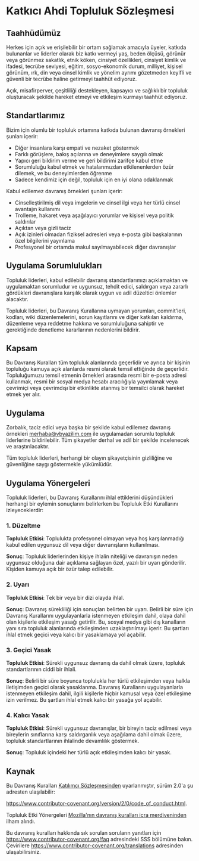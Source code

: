 # Katkıcı Ahdi Topluluk Sözleşmesi

## Taahhüdümüz

Herkes için açık ve erişilebilir bir ortam sağlamak amacıyla üyeler, katkıda
bulunanlar ve liderler olarak biz katkı vermeyi yaş, beden ölçüsü, görünür
veya görünmez sakatlık, etnik köken, cinsiyet özellikleri, cinsiyet kimlik ve
ifadesi, tecrübe seviyesi, eğitim, sosyo-ekonomik durum, milliyet, kişisel
görünüm, ırk, din veya cinsel kimlik ve yönelim ayrımı gözetmeden keyifli ve
güvenli bir tecrübe haline getirmeyi taahhüt ediyoruz.

Açık, misafirperver, çeşitliliği destekleyen, kapsayıcı ve sağlıklı bir
topluluk oluşturacak şekilde hareket etmeyi ve etkileşim kurmayı taahhüt
ediyoruz.

## Standartlarımız

Bizim için olumlu bir topluluk ortamına katkıda bulunan davranış örnekleri
şunları içerir:

- Diğer insanlara karşı empati ve nezaket göstermek
- Farklı görüşlere, bakış açılarına ve deneyimlere saygılı olmak
- Yapıcı geri bildirim verme ve geri bildirimi zarifçe kabul etme
- Sorumluluğu kabul etmek ve hatalarımızdan etkilenenlerden özür dilemek, ve
  bu deneyimlerden öğrenme
- Sadece kendimiz için değil, topluluk için en iyi olana odaklanmak

Kabul edilemez davranış örnekleri şunları içerir:

- Cinselleştirilmiş dil veya imgelerin ve cinsel ilgi veya her türlü cinsel
  avantajın kullanımı
- Trolleme, hakaret veya aşağılayıcı yorumlar ve kişisel veya politik saldırılar
- Açıktan veya gizli taciz
- Açık izinleri olmadan fiziksel adresleri veya e-posta gibi başkalarının özel
  bilgilerini yayınlama
- Profesyonel bir ortamda makul sayılmayabilecek diğer davranışlar

## Uygulama Sorumlulukları

Topluluk liderleri, kabul edilebilir davranış standartlarımızı açıklamaktan ve
uygulamaktan sorumludur ve uygunsuz, tehdit edici, saldırgan veya zararlı
gördükleri davranışlara karşılık olarak uygun ve adil düzeltici önlemler
alacaktır.

Topluluk liderleri, bu Davranış Kurallarına uymayan yorumları, commit'leri,
kodları, wiki düzenlemelerini, sorun kayıtlarını ve diğer katkıları kaldırma,
düzenleme veya reddetme hakkına ve sorumluluğuna sahiptir ve gerektiğinde
denetleme kararlarının nedenlerini bildirir.

## Kapsam

Bu Davranış Kuralları tüm topluluk alanlarında geçerlidir ve ayrıca bir
kişinin topluluğu kamuya açık alanlarda resmi olarak temsil ettiğinde de
geçerlidir. Topluluğumuzu temsil etmenin örnekleri arasında resmi bir e-posta
adresi kullanmak, resmi bir sosyal medya hesabı aracılığıyla yayınlamak veya
çevrimiçi veya çevrimdışı bir etkinlikte atanmış bir temsilci olarak hareket
etmek yer alır.

## Uygulama

Zorbalık, taciz edici veya başka bir şekilde kabul edilemez davranış örnekleri
merhaba@vbyazilim.com ile uygulamadan sorumlu topluluk liderlerine
bildirilebilir. Tüm şikayetler derhal ve adil bir şekilde incelenecek ve
araştırılacaktır.

Tüm topluluk liderleri, herhangi bir olayın şikayetçisinin gizliliğine ve
güvenliğine saygı göstermekle yükümlüdür.

## Uygulama Yönergeleri

Topluluk liderleri, bu Davranış Kurallarını ihlal ettiklerini düşündükleri
herhangi bir eylemin sonuçlarını belirlerken bu Topluluk Etki Kurallarını
izleyeceklerdir:

### 1. Düzeltme

**Topluluk Etkisi**: Toplulukta profesyonel olmayan veya hoş karşılanmadığı
kabul edilen uygunsuz dil veya diğer davranışların kullanılması.

**Sonuç**: Topluluk liderlerinden kişiye ihlalin niteliği ve davranışın neden
uygunsuz olduğuna dair açıklama sağlayan özel, yazılı bir uyarı gönderilir.
Kişiden kamuya açık bir özür talep edilebilir.

### 2. Uyarı

**Topluluk Etkisi**: Tek bir veya bir dizi olayda ihlal.

**Sonuç**: Davranış sürekliliği için sonuçları belirten bir uyarı. Belirli bir
süre için Davranış Kurallarını uygulayanlarla istenmeyen etkileşim dahil,
olaya dahil olan kişilerle etkileşim yasağı getirilir. Bu, sosyal medya gibi
dış kanalların yanı sıra topluluk alanlarında etkileşimden uzaklaştırılmayı
içerir. Bu şartları ihlal etmek geçici veya kalıcı bir yasaklamaya yol
açabilir.

### 3. Geçici Yasak

**Topluluk Etkisi**: Sürekli uygunsuz davranış da dahil olmak üzere, topluluk
standartlarının ciddi bir ihlali.

**Sonuç**: Belirli bir süre boyunca toplulukla her türlü etkileşimden veya
halkla iletişimden geçici olarak yasaklanma. Davranış Kurallarını
uygulayanlarla istenmeyen etkileşim dahil, ilgili kişilerle hiçbir kamusal
veya özel etkileşime izin verilmez. Bu şartları ihlal etmek kalıcı bir yasağa
yol açabilir.

### 4. Kalıcı Yasak

**Topluluk Etkisi**: Sürekli uygunsuz davranışlar, bir bireyin taciz edilmesi
veya bireylerin sınıflarına karşı saldırganlık veya aşağılama dahil olmak
üzere, topluluk standartlarının ihlalinde devamlılık göstermek.

**Sonuç**: Topluluk içindeki her türlü açık etkileşimden kalıcı bir yasak.

## Kaynak

Bu Davranış Kuralları [Katılımcı Sözleşmesinden] uyarlanmıştır, sürüm 2.0'a şu
adresten ulaşılabilir:

https://www.contributor-covenant.org/version/2/0/code_of_conduct.html.

Topluluk Etki Yönergeleri [Mozilla'nın davranış kuralları icra
merdiveninden](https://github.com/mozilla/diversity) ilham alındı.

Bu davranış kuralları hakkında sık sorulan soruların yanıtları için
https://www.contributor-covenant.org/faq adresindeki SSS bölümüne bakın.
Çevirilere https://www.contributor-covenant.org/translations adresinden
ulaşabilirsiniz.

[Katılımcı Sözleşmesinden]: https://www.contributor-covenant.org

